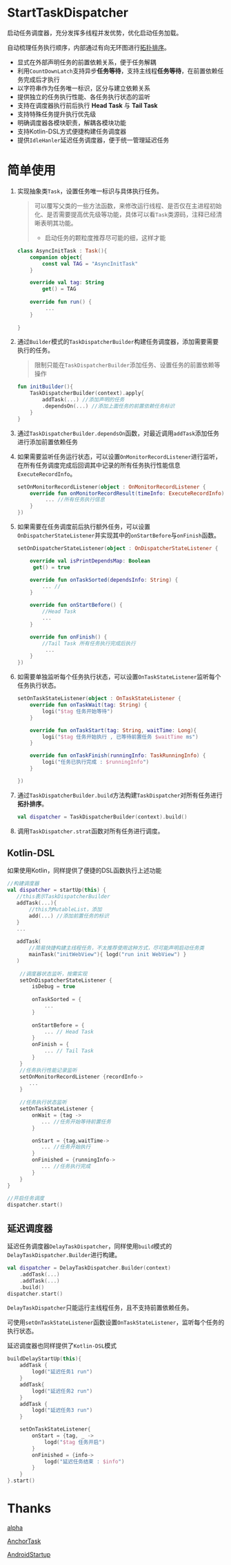 # StartTaskDispatcher

启动任务调度器，充分发挥多线程并发优势，优化启动任务加载。

自动梳理任务执行顺序，内部通过有向无环图进行[拓扑排序](https://juejin.cn/post/6873233326186954765)。

- 显式在外部声明任务的前置依赖关系，便于任务解耦
- 利用`CountDownLatch`支持异步**任务等待**，支持主线程**任务等待**，在前置依赖任务完成后才执行
- 以字符串作为任务唯一标识，区分与建立依赖关系
- 提供独立的任务执行性能、各任务执行状态的监听
- 支持在调度器执行前后执行 **Head Task** 与 **Tail Task**
- 支持特殊任务提升执行优先级
- 明确调度器各模块职责，解耦各模块功能
- 支持Kotlin-DSL方式便捷构建任务调度器
- 提供`IdleHanler`延迟任务调度器，便于统一管理延迟任务



# 简单使用

1. 实现抽象类`Task`，设置任务唯一标识与具体执行任务。

   > 可以覆写父类的一些方法函数，来修改运行线程、是否仅在主进程初始化、是否需要提高优先级等功能，具体可以看`Task`类源码，注释已经清晰表明其功能。
   >
   > - 启动任务的颗粒度推荐尽可能的细，这样才能

   ``` kotlin
   class AsyncInitTask : Task(){
       companion object{
           const val TAG = "AsyncInitTask"
       }
   
       override val tag: String
           get() = TAG
       
       override fun run() {
          	... 
       }
   	
   }
   ```

2. 通过`Builder`模式的`TaskDispatcherBuilder`构建任务调度器，添加需要需要执行的任务。

   > 限制只能在`TaskDispatcherBuilder`添加任务、设置任务的前置依赖等操作

   ``` kotlin
   fun initBuilder(){
       TaskDispatcherBuilder(context).apply{
           addTask(...) //添加声明的任务
           .dependsOn(...) //添加上面任务的前置依赖任务标识
       }
   }
   
   ```

3. 通过`TaskDispatcherBuilder.dependsOn`函数，对最近调用`addTask`添加任务进行添加前置依赖任务

4. 如果需要监听任务运行状态，可以设置`OnMonitorRecordListener`进行监听，在所有任务调度完成后回调其中记录的所有任务执行性能信息`ExecuteRecordInfo`。

   ``` kotlin
   setOnMonitorRecordListener(object : OnMonitorRecordListener {
       override fun onMonitorRecordResult(timeInfo: ExecuteRecordInfo) {
         	...	//所有任务执行信息
       }
   })
   ```

5. 如果需要在任务调度前后执行额外任务，可以设置`OnDispatcherStateListener`并实现其中的`onStartBefore`与`onFinish`函数。

   ``` kotlin
   setOnDispatcherStateListener(object : OnDispatcherStateListener {
   
       override val isPrintDependsMap: Boolean
       	get() = true
   
       override fun onTaskSorted(dependsInfo: String) {
           ... //
       }
   
       override fun onStartBefore() {
           //Head Task
           ...
       }
   
       override fun onFinish() {
           //Tail Task 所有任务执行完成后执行
          	... 
       }
   })
   ```

   

6. 如需要单独监听每个任务执行状态，可以设置`OnTaskStateListener`监听每个任务执行状态。

   ``` kotlin
   setOnTaskStateListener(object : OnTaskStateListener {
       override fun onTaskWait(tag: String) {
           logi("$tag 任务开始等待")
       }
   
       override fun onTaskStart(tag: String, waitTime: Long){
           logi("$tag 任务开始执行 , 已等待前置任务 $waitTime ms")
       }
   
       override fun onTaskFinish(runningInfo: TaskRunningInfo) {
           logi("任务已执行完成 : $runningInfo")
       }
   
   })
   ```

7. 通过`TaskDispatcherBuilder.build`方法构建`TaskDispatcher`对所有任务进行**拓扑排序**。

   ``` kotlin
   val dispatcher = TaskDispatcherBuilder(context).build()
   ```

8. 调用`TaskDispatcher.strat`函数对所有任务进行调度。

## Kotlin-DSL
如果使用Kotlin，同样提供了便捷的DSL函数执行上述功能
```kotlin
//构建调度器
val dispatcher = startUp(this) {
   //this表示TaskDispatcherBuilder
   addTask(...){
       //this为MutableList，添加
       add(...) //添加前置任务的标识
   }
   ...
   
   addTask(
       //简易快捷构建主线程任务，不太推荐使用这种方式，尽可能声明启动任务类
       mainTask("initWebView"){ logd("run init WebView") }
   )
    
    //调度器状态监听，按需实现
    setOnDispatcherStateListener {
        isDebug = true
        
        onTaskSorted = {
            ...
        }
        
        onStartBefore = { 
            ... // Head Task
        }
        onFinish = {
            ... // Tail Task
        }
    }
    //任务执行性能记录监听
    setOnMonitorRecordListener {recordInfo->
       ...
    }
    
    //任务执行状态监听
    setOnTaskStateListener {
        onWait = {tag ->
           ... //任务开始等待前置任务
        }

        onStart = {tag,waitTime->
           ... //任务开始执行
        }
        onFinished = {runningInfo->
           ... //任务执行完成
        }
    }
}
    
//开启任务调度
dispatcher.start()
```

## 延迟调度器
延迟任务调度器`DelayTaskDispatcher`，同样使用`build`模式的`DelayTaskDispatcher.Builder`进行构建。

``` kotlin
val dispatcher = DelayTaskDispatcher.Builder(context)
	.addTask(...)
	.addTask(...)
	.build()
dispatcher.start()
```

`DelayTaskDispatcher`只能运行主线程任务，且不支持前置依赖任务。

可使用`setOnTaskStateListener`函数设置`OnTaskStateListener`，监听每个任务的执行状态。

延迟调度器也同样提供了`Kotlin-DSL`模式

``` kotlin
buildDelayStartUp(this){
    addTask {
        logd("延迟任务1 run")
    }
    addTask{
        logd("延迟任务2 run")
    }
    addTask {
        logd("延迟任务3 run")
    }

    setOnTaskStateListener{
        onStart = {tag, _ ->
            logd("$tag 任务开启")
        }
        onFinished = {info->
            logd("延迟任务结束 : $info")
        }
    }
}.start()
```



# Thanks

[alpha](https://github.com/alibaba/alpha)

[AnchorTask](https://github.com/gdutxiaoxu/AnchorTask)

[AndroidStartup](https://github.com/Leifzhang/AndroidStartup)